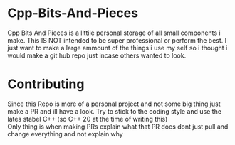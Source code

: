 # Cpp-Bits-And-Pieces

Cpp Bits And Pieces is a littile personal storage of all small components i make. 
This IS NOT intended to be super professional or perform the best.  I just want to make a large ammount of the things i use my self so i thought i would make a git hub repo just incase others wanted to look.

# Contributing

Since this Repo is more of a personal project and not some big thing just make a PR and ill have a look. Try to stick to the coding style and use the lates stabel C++ (so C++ 20 at the time of writing this)  
Only thing is when making PRs explain what that PR does dont just pull and change everything and not explain why
